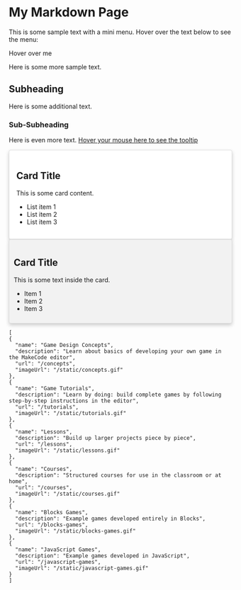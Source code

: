 # My Markdown Page

This is some sample text with a mini menu. Hover over the text below to see the menu:

Hover over me <span style="position: relative; display: inline-block; border-bottom: 1px dotted black;">
  <span style="visibility: hidden; width: 120px; background-color: #555; color: #fff; text-align: center; border-radius: 6px; padding: 5px 0; position: absolute; z-index: 1; bottom: 100%; left: 50%; margin-left: -60px;">
    | Key   | Value    |
    |-------|----------|
    | A     | Alpha    |
    | B     | Bravo    |
    | C     | Charlie  |
    | D     | Delta    |
  </span>
</span>


Here is some more sample text.

## Subheading

Here is some additional text.

### Sub-Subheading

Here is even more text.
[Hover your mouse here to see the tooltip](https://stackoverflow.com/a/71729464/11465149 "this")
<div class="card">
  <h2>Card Title</h2>
  <p>This is some card content.</p>
  <ul>
    <li>List item 1</li>
    <li>List item 2</li>
    <li>List item 3</li>
  </ul>
</div>

<style>
.card {
  background-color: #fff;
  border: 1px solid #ddd;
  border-radius: 4px;
  box-shadow: 0 4px 8px 0 rgba(0,0,0,0.2);
  padding: 16px;
}
</style>
<div style="background-color: #f2f2f2; border: 1px solid #ddd; border-radius: 4px; padding: 10px; box-shadow: 0 4px 8px 0 rgba(0, 0, 0, 0.2);">
  <h2>Card Title</h2>
  <p>This is some text inside the card.</p>
  <ul>
    <li>Item 1</li>
    <li>Item 2</li>
    <li>Item 3</li>
  </ul>
</div>

```codecard
[
{
  "name": "Game Design Concepts",
  "description": "Learn about basics of developing your own game in the MakeCode editor",
  "url": "/concepts",
  "imageUrl": "/static/concepts.gif"
},
{
  "name": "Game Tutorials",
  "description": "Learn by doing: build complete games by following step-by-step instructions in the editor",
  "url": "/tutorials",
  "imageUrl": "/static/tutorials.gif"
},
{
  "name": "Lessons",
  "description": "Build up larger projects piece by piece",
  "url": "/lessons",
  "imageUrl": "/static/lessons.gif"
},
{
  "name": "Courses",
  "description": "Structured courses for use in the classroom or at home",
  "url": "/courses",
  "imageUrl": "/static/courses.gif"
},
{
  "name": "Blocks Games",
  "description": "Example games developed entirely in Blocks",
  "url": "/blocks-games",
  "imageUrl": "/static/blocks-games.gif"
},
{
  "name": "JavaScript Games",
  "description": "Example games developed in JavaScript",
  "url": "/javascript-games",
  "imageUrl": "/static/javascript-games.gif"
}
]
```
